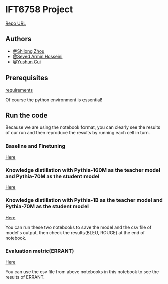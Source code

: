# IFT6758 Project
[Repo URL](https://github.com/sl-Zhou/NLP-project)

## Authors
- [@Shilong Zhou](https://github.com/sl-Zhou)
- [@Seyed Armin Hosseini](https://github.com/Arminhosseini)
- [@Yushun Cui](https://github.com/loongtop)


## Prerequisites
[requirements](https://github.com/sl-Zhou/NLP-project/blob/main/requirements.txt)

Of course the python environment is essential!

## Run the code
Because we are using the notebook format, you can clearly see the results of our run and then reproduce the results by running each cell in turn.


### Baseline and Finetuning
[Here](https://github.com/sl-Zhou/NLP-project/blob/main/pythia_finetuning.ipynb)


### Knowledge distillation with Pythia-160M as the teacher model and Pythia-70M as the student model
[Here](https://github.com/sl-Zhou/NLP-project/blob/main/DistilPythia_160M.ipynb)

### Knowledge distillation with Pythia-1B as the teacher model and Pythia-70M as the student model
[Here](https://github.com/sl-Zhou/NLP-project/blob/main/DistilPythia_1B.ipynb)

You can run these two notebooks to save the model and the csv file of model's output, then check the results(BLEU, ROUGE) at the end of notebook. 
### Evaluation metric(ERRANT)
[Here](https://github.com/sl-Zhou/NLP-project/blob/main/preprocess_eval.ipynb)

You can use the csv file from above notebooks in this notebook to see the results of ERRANT.
